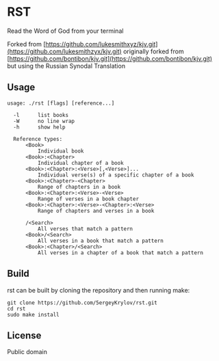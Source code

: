 # RST

Read the Word of God from your terminal

Forked from [https://github.com/lukesmithxyz/kjv.git](https://github.com/lukesmithzyx/kjv.git) originally forked from [https://github.com/bontibon/kjv.git](https://github.com/bontibon/kjv.git) but using the Russian Synodal Translation

## Usage

    usage: ./rst [flags] [reference...]

      -l      list books
      -W      no line wrap
      -h      show help

      Reference types:
          <Book>
              Individual book
          <Book>:<Chapter>
              Individual chapter of a book
          <Book>:<Chapter>:<Verse>[,<Verse>]...
              Individual verse(s) of a specific chapter of a book
          <Book>:<Chapter>-<Chapter>
              Range of chapters in a book
          <Book>:<Chapter>:<Verse>-<Verse>
              Range of verses in a book chapter
          <Book>:<Chapter>:<Verse>-<Chapter>:<Verse>
              Range of chapters and verses in a book

          /<Search>
              All verses that match a pattern
          <Book>/<Search>
              All verses in a book that match a pattern
          <Book>:<Chapter>/<Search>
              All verses in a chapter of a book that match a pattern

## Build

rst can be built by cloning the repository and then running make:

    git clone https://github.com/5ergeyKrylov/rst.git
    cd rst
    sudo make install

## License

Public domain
